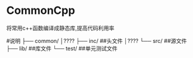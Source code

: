 # CommonCpp

将常用c++函数编译成静态库,提高代码利用率

#说明
├── common/
│???? ├── inc/  ##头文件
│???? └── src/  ##源文件
├── lib/   ##库文件
└── test/  ##单元测试文件

